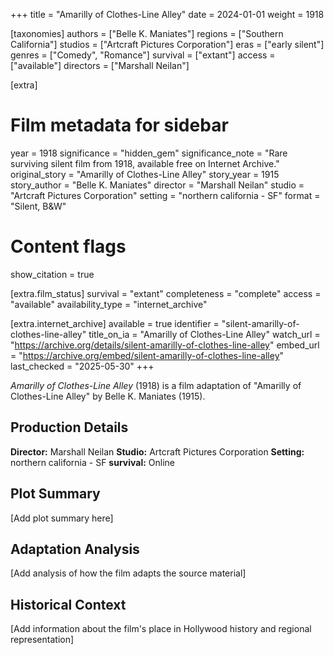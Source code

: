 +++
title = "Amarilly of Clothes-Line Alley"
date = 2024-01-01
weight = 1918

[taxonomies]
authors = ["Belle K. Maniates"]
regions = ["Southern California"]
studios = ["Artcraft Pictures Corporation"]
eras = ["early silent"]
genres = ["Comedy", "Romance"]
survival = ["extant"]
access = ["available"]
directors = ["Marshall Neilan"]

[extra]
# Film metadata for sidebar
year = 1918
significance = "hidden_gem"
significance_note = "Rare surviving silent film from 1918, available free on Internet Archive."
original_story = "Amarilly of Clothes-Line Alley"
story_year = 1915
story_author = "Belle K. Maniates"
director = "Marshall Neilan"
studio = "Artcraft Pictures Corporation"
setting = "northern california - SF"
format = "Silent, B&W"

# Content flags
show_citation = true

[extra.film_status]
survival = "extant"
completeness = "complete"
access = "available"
availability_type = "internet_archive"


[extra.internet_archive]
available = true
identifier = "silent-amarilly-of-clothes-line-alley"
title_on_ia = "Amarilly of Clothes-Line Alley"
watch_url = "https://archive.org/details/silent-amarilly-of-clothes-line-alley"
embed_url = "https://archive.org/embed/silent-amarilly-of-clothes-line-alley"
last_checked = "2025-05-30"
+++

*Amarilly of Clothes-Line Alley* (1918) is a film adaptation of "Amarilly of Clothes-Line Alley" by Belle K. Maniates (1915).

## Production Details

**Director:** Marshall Neilan
**Studio:** Artcraft Pictures Corporation
**Setting:** northern california - SF
**survival:** Online

## Plot Summary

[Add plot summary here]

## Adaptation Analysis

[Add analysis of how the film adapts the source material]

## Historical Context

[Add information about the film's place in Hollywood history and regional representation]


